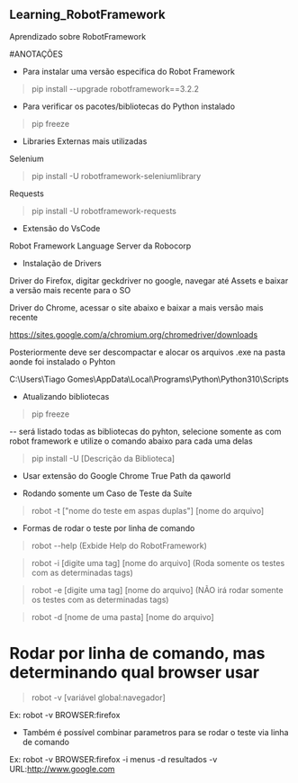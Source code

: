 ## Learning_RobotFramework
Aprendizado sobre RobotFramework

#ANOTAÇÕES

 - Para instalar uma versão especifica do Robot Framework

> pip install --upgrade robotframework==3.2.2

 -  Para verificar os pacotes/bibliotecas do Python instalado
 
> pip freeze
 
 - Libraries Externas mais utilizadas
 
 Selenium
> pip install -U robotframework-seleniumlibrary
 
 Requests
> pip install -U robotframework-requests

- Extensão do VsCode

Robot Framework Language Server da Robocorp

- Instalação de Drivers

Driver do Firefox, digitar geckdriver no google, navegar até Assets e baixar a versão mais recente para o SO

Driver do Chrome, acessar o site abaixo e baixar a mais versão mais recente

https://sites.google.com/a/chromium.org/chromedriver/downloads

Posteriormente deve ser descompactar e alocar os arquivos .exe na pasta aonde foi instalado o Pyhton

C:\Users\Tiago Gomes\AppData\Local\Programs\Python\Python310\Scripts

- Atualizando bibliotecas

> pip freeze

-- será listado todas as bibliotecas do pyhton, selecione somente as com robot framework e utilize o comando abaixo para cada uma delas

> pip install -U [Descrição da Biblioteca]

- Usar extensão do Google Chrome True Path da qaworld

- Rodando somente um Caso de Teste da Suíte

> robot -t ["nome do teste em aspas duplas"] [nome do arquivo]

- Formas de rodar o teste por linha de comando

> robot --help (Exbide Help do RobotFramework)

> robot -i [digite uma tag] [nome do arquivo] (Roda somente os testes com as determinadas tags)

> robot -e [digite uma tag] [nome do arquivo] (NÃO irá rodar somente os testes com as determinadas tags)

> robot -d [nome de uma pasta] [nome do arquivo]

# Rodar por linha de comando, mas determinando qual browser usar

> robot -v [variável global:navegador]

Ex: robot -v BROWSER:firefox

- Também é possível combinar parametros para se rodar o teste via linha de comando

Ex: robot -v BROWSER:firefox -i menus -d resultados -v URL:http://www.google.com
